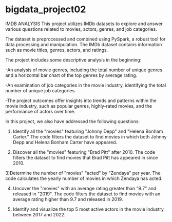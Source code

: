 # bigdata_project02
IMDB ANALYSIS 
This project utilizes IMDb datasets to explore and answer various questions related to movies, actors, genres, and job categories.

The dataset is preprocessed and combined using PySpark, a robust tool for data processing and manipulation. The IMDb dataset contains information such as movie titles, genres, actors, and ratings.

The project includes some descriptive analysis in the beginning:

-An analysis of movie genres, including the total number of unique genres and a horizontal bar chart of the top genres by average rating.

-An examination of job categories in the movie industry, identifying the total number of unique job categories.

-The project outcomes offer insights into trends and patterns within the movie industry, such as popular genres, highly-rated movies, and the performance of actors over time.


In this project, we also have addressed the following questions:

1) Identify all the "movies" featuring "Johnny Depp" and "Helena Bonham Carter."
The code filters the dataset to find movies in which both Johnny Depp and Helena Bonham Carter have appeared.

2) Discover all the "movies" featuring "Brad Pitt" after 2010.
The code filters the dataset to find movies that Brad Pitt has appeared in since 2010.

3)Determine the number of "movies" "acted" by "Zendaya" per year.
The code calculates the yearly number of movies in which Zendaya has acted.

4) Uncover the "movies" with an average rating greater than "9.7" and released in "2019".
The code filters the dataset to find movies with an average rating higher than 9.7 and released in 2019.

5) Identify and visualize the top 5 most active actors in the movie industry between 2017 and 2022.

